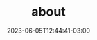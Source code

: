 ---
title: "about"
date: 2023-06-05T12:44:41-03:00
draft: false
featured_image : "image.jpg"
menu: "main"
file: "list"  
---